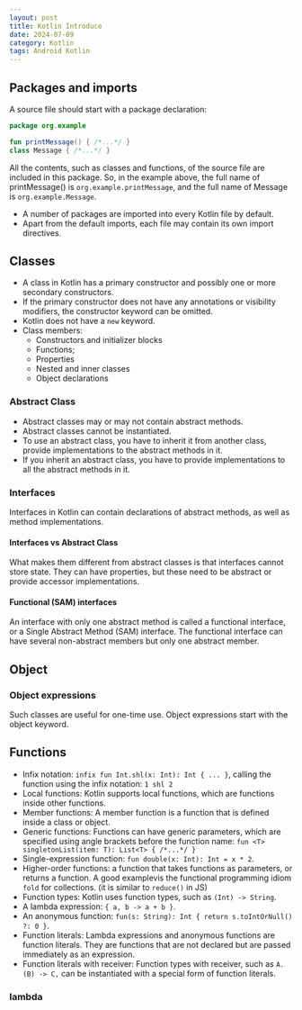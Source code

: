 ```yaml
---
layout: post
title: Kotlin Introduce
date: 2024-07-09
category: Kotlin
tags: Android Kotlin 
---
```


## Packages and imports

A source file should start with a package declaration:
```kotlin
package org.example

fun printMessage() { /*...*/ }
class Message { /*...*/ }
```

All the contents, such as classes and functions, of the source file are included in this package. So, in the example above, the full name of printMessage() is `org.example.printMessage`, and the full name of Message is `org.example.Message`.

- A number of packages are imported into every Kotlin file by default.
- Apart from the default imports, each file may contain its own import directives.

## Classes

- A class in Kotlin has a primary constructor and possibly one or more secondary constructors.
- If the primary constructor does not have any annotations or visibility modifiers, the constructor keyword can be omitted.
- Kotlin does not have a `new` keyword.
- Class members: 
  - Constructors and initializer blocks
  - Functions;
  - Properties
  - Nested and inner classes
  - Object declarations

### Abstract Class
- Abstract classes may or may not contain abstract methods.
- Abstract classes cannot be instantiated.
- To use an abstract class, you have to inherit it from another class, provide implementations to the abstract methods in it.
- If you inherit an abstract class, you have to provide implementations to all the abstract methods in it.

### Interfaces
Interfaces in Kotlin can contain declarations of abstract methods, as well as method implementations. 
#### Interfaces vs Abstract Class
What makes them different from abstract classes is that interfaces cannot store state. They can have properties, but these need to be abstract or provide accessor implementations.

#### Functional (SAM) interfaces
An interface with only one abstract method is called a functional interface, or a Single Abstract Method (SAM) interface. The functional interface can have several non-abstract members but only one abstract member.

## Object

### Object expressions

Such classes are useful for one-time use. 
Object expressions start with the object keyword.


## Functions

- Infix notation: `infix fun Int.shl(x: Int): Int { ... }`, calling the function using the infix notation: `1 shl 2`
- Local functions: Kotlin supports local functions, which are functions inside other functions.
- Member functions: A member function is a function that is defined inside a class or object.
- Generic functions: Functions can have generic parameters, which are specified using angle brackets before the function name: `fun <T> singletonList(item: T): List<T> { /*...*/ }`
- Single-expression function: `fun double(x: Int): Int = x * 2`.
- Higher-order functions: a function that takes functions as parameters, or returns a function. A good examplevis the functional programming idiom `fold` for collections. (it is similar to `reduce()` in JS)
- Function types: Kotlin uses function types, such as `(Int) -> String`.
- A lambda expression: `{ a, b -> a + b }`.
- An anonymous function: `fun(s: String): Int { return s.toIntOrNull() ?: 0 }`.
- Function literals: Lambda expressions and anonymous functions are function literals. They are functions that are not declared but are passed immediately as an expression.
- Function literals with receiver: Function types with receiver, such as `A.(B) -> C,` can be instantiated with a special form of function literals.


### lambda


